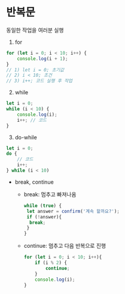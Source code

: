 # 반복문

동일한 작업을 여러분 실행

1. for

```javascript
for (let i = 0; i < 10; i++) {
    console.log(i + 1);
}
// 1) let i = 0; 초기값
// 2) i < 10; 조건
// 3) i++; 코드 실행 후 작업
```

2. while

```javascript
let i = 0;
while (i < 10) {
    console.log(i);
    i++; // 코드 
}
```

3. do-while

```javascript
let i = 0;
do {
    // 코드
    i++;
} while (i < 10)
```

- break, continue
  - break: 멈추고 빠져나옴
    ```javascript
    while (true) {
     let answer = confirm('계속 할까요?');
     if (!answer){
      break;
     }
    }
    ```
  - continue: 멈추고 다음 반복으로 진행

    ```javascript
    for (let i = 0; i < 10; i++){
        if (i % 2) {
            continue;
        }
        console.log(i);
    }
    ```
